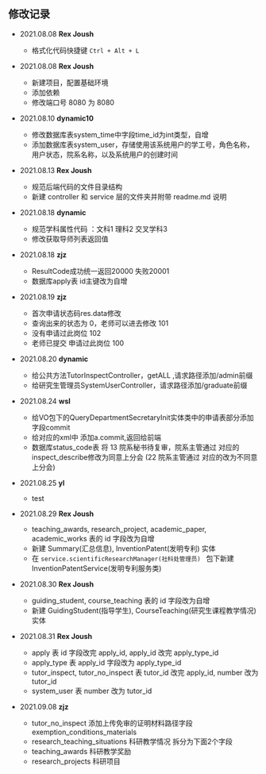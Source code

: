## 修改记录
* 2021.08.08 **Rex Joush**
  * 格式化代码快捷键 `Ctrl + Alt + L`

* 2021.08.08 **Rex Joush**
  * 新建项目，配置基础环境
  * 添加依赖
  * 修改端口号 8080 为 8080

* 2021.08.10 **dynamic10**
  * 修改数据库表system_time中字段time_id为int类型，自增
  * 添加数据库表system_user，存储使用该系统用户的学工号，角色名称，用户状态，院系名称，以及系统用户的创建时间

* 2021.08.13 **Rex Joush**
  * 规范后端代码的文件目录结构
  * 新建 controller 和 service 层的文件夹并附带 readme.md 说明

* 2021.08.18 **dynamic**
  * 规范学科属性代码 ：文科1 理科2 交叉学科3
  * 修改获取导师列表返回值

* 2021.08.18 **zjz**
  * ResultCode成功统一返回20000 失败20001
  * 数据库apply表 id主键改为自增
    
* 2021.08.19 **zjz**
  * 首次申请状态码res.data修改 
  * 查询出来的状态为 0，老师可以进去修改 101
  * 没有申请过此岗位  102
  * 老师已提交 申请过此岗位 100

* 2021.08.20 **dynamic**
   * 给公共方法TutorInspectController，getALL ,请求路径添加/admin前缀 
   * 给研究生管理员SystemUserController，请求路径添加/graduate前缀 
   
* 2021.08.24 **wsl**
  * 给VO包下的QueryDepartmentSecretaryInit实体类中的申请表部分添加字段commit
  * 给对应的xml中 添加a.commit,返回给前端
  * 数据库status_code表 将 13 院系秘书待复审，院系主管通过 对应的inspect_describe修改为同意上分会
    (22 院系主管通过 对应的改为不同意上分会)

* 2021.08.25 **yl**
  * test

* 2021.08.29 **Rex Joush**
  * teaching_awards, research_project, academic_paper, academic_works 表的 id 字段改为自增
  * 新建 Summary(汇总信息), InventionPatent(发明专利) 实体
  * 在 `service.scientificResearchManager(社科处管理员) ` 包下新建 InventionPatentService(发明专利服务类)

* 2021.08.30 **Rex Joush**
  * guiding_student, course_teaching 表的 id 字段改为自增
  * 新建 GuidingStudent(指导学生), CourseTeaching(研究生课程教学情况) 实体

* 2021.08.31 **Rex Joush**
  * apply 表 id 字段改完 apply_id, apply_id 改完 apply_type_id
  * apply_type 表 apply_id 字段改为 apply_type_id
  * tutor_inspect, tutor_no_inspect 表 tutor_id 改完 apply_id, number 改为 tutor_id
  * system_user 表 number 改为 tutor_id

* 2021.09.08 **zjz**
  * tutor_no_inspect 添加上传免审的证明材料路径字段 exemption_conditions_materials
  * research_teaching_situations 科研教学情况 拆分为下面2个字段
  * teaching_awards 科研教学奖励
  * research_projects 科研项目